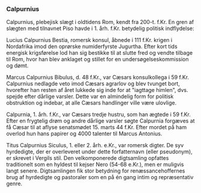 ### Calpurnius


Calpurnius, plebejisk slægt i oldtidens Rom, kendt fra 200-t. f.Kr. En gren af slægten med tilnavnet Piso havde i 1. årh. f.Kr. betydelig politisk indflydelse:

Lucius Calpurnius Bestia, romersk konsul, åbnede i 111 f.Kr. krigen i Nordafrika imod den oprørske numiderfyrste Jugurtha. Efter kort tids energisk krigsførelse lod han sig bestikke til at slutte fred og vendte tilbage til Rom, hvor han blev anklaget og stillet for en undersøgelseskommission og dømt.

Marcus Calpurnius Bibulus, d. 48 f.Kr., var Cæsars konsulkollega i 59 f.Kr. Calpurnius nedlagde veto imod Cæsars agrarlov og blev tvunget bort, hvorefter han resten af året lukkede sig inde for at "iagttage himlen", dvs. spejde efter dårlige varsler. Dette var en almindelig form for politisk obstruktion og indebar, at alle Cæsars handlinger ville være ulovlige.

Calpurnia, 1. årh. f.Kr., var Cæsars tredje hustru, som han ægtede i 59 f.Kr. Efter en frygtelig drøm og andre dårlige varsler søgte Calpurnia forgæves at få Cæsar til at aflyse senatsmødet 15. marts 44 f.Kr. Efter mordet på ham overlod hun hans papirer og 4000 talenter til Marcus Antonius.

Titus Calpurnius Siculus, 1. eller 2. årh. e.Kr., var romersk digter. De syv hyrdedigte, der er overleveret under dette forfatternavn (eller pseudonym), er skrevet i Vergils stil. Den velkomponerede digtsamling opfattes traditionelt som en hyldest til kejser Nero (54-68 e.Kr.), men er muligvis langt senere. Digtsamlingen fik stor betydning for renæssancehoffernes brug af hyrdedigte og pastoraler som en på én gang intim og repræsentativ genre.